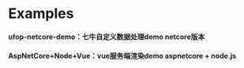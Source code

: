 # Examples
#### ufop-netcore-demo：七牛自定义数据处理demo netcore版本
#### AspNetCore+Node+Vue：vue服务端渲染demo aspnetcore + node.js
